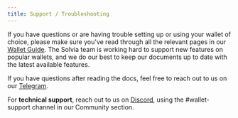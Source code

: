 ```yaml
---
title: Support / Troubleshooting
---
```


If you have questions or are having trouble setting up or using your wallet
of choice, please make sure you've read through all the relevant pages in our
[Wallet Guide](paper-wallet.md). The Solvia team is working hard to support new
features on popular wallets, and we do our best to keep our documents up to date
with the latest available features.

If you have questions after reading the docs, feel free to reach out to us on
our [Telegram](https://t.me/solvia).

For **technical support**, reach out to us on
[Discord](https://discordapp.com/invite/pquxPsq), using the #wallet-support
channel in our Community section.
